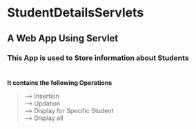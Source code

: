 # StudentDetailsServlets
## A Web App Using Servlet
### This App is used to Store information about Students
# 
**It contains the following Operations**
> --> Insertion<br>
> --> Updation<br>
> --> Display for Specific Student<br>
> --> Display all<br>
